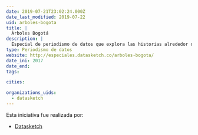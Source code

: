 ```yaml
---
date: 2019-07-21T23:02:24.000Z
date_last_modified: 2019-07-22
uid: arboles-bogota
title: |
  Árboles Bogotá
description: |
  Especial de periodismo de datos que explora las historias alrededor de los datos del censo de árboles de la ciudad e Bogotá en Colombia.
type: Periodismo de datos
website: http://especiales.datasketch.co/arboles-bogota/
date_ini: 2017
date_end: 
tags:

cities: 

organizations_uids:
  - datasketch
---
```


Esta iniciativa fue realizada por:

- [Datasketch](/organizaciones/datasketch)
